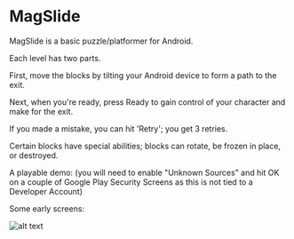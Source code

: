 # MagSlide

MagSlide is a basic puzzle/platformer for Android.

Each level has two parts.

First, move the blocks by tilting your Android device to form a path to the exit.

Next, when you're ready, press Ready to gain control of your character and make for the exit.

If you made a mistake, you can hit 'Retry'; you get 3 retries.

Certain blocks have special abilities; blocks can rotate, be frozen in place, or destroyed. 

A playable demo: (you will need to enable "Unknown Sources" and hit OK on a couple of Google Play Security Screens as this is not tied to a Developer Account)



Some early screens:


![alt text](https://media.githubusercontent.com/media/ducksplash/MagSlide/master/screenshots/0.jpg)

